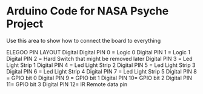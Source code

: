 # Arduino Code for NASA Psyche Project

Use this area to show how to connect the board to everything

ELEGOO PIN LAYOUT
        Digital
Digital PIN 0 = Logic 0
Digital PIN 1 = Logic 1
Digital PIN 2 = Hard Switch that might be removed later
Digital PIN 3 = Led Light Strip 1
Digital PIN 4 = Led Light Strip 2
Digital PIN 5 = Led Light Strip 3
Digital PIN 6 = Led Light Strip 4
Digital PIN 7 = Led Light Strip 5
Digital PIN 8 = GPIO bit 0
Digital PIN 9 = GPIO bit 1
Digital PIN 10= GPIO bit 2
Digital PIN 11= GPIO bit 3
Digital PIN 12= IR Remote data pin
